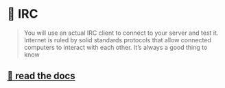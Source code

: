# 💬 IRC

> You will use an actual IRC client to connect to your server and test it.
> Internet is ruled by solid standards protocols that allow connected computers to interact
> with each other.
> It’s always a good thing to know

## [📄 read the docs](https://exciting-irc.github.io/IRC/)
